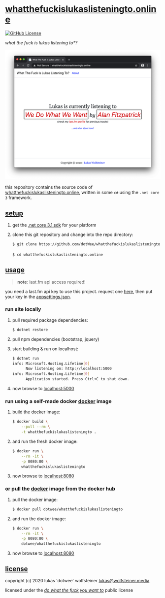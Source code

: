 # [whatthefuckislukaslisteningto.online](http://heroku.whatthefuckislukaslisteningto.online/)

[![GitHub License](https://img.shields.io/github/license/whatthefuckislukaslisteningto.online)](https://github.com/dotWee/whatthefuckislukaslisteningto.online/blob/master/LICENSE)

_what the fuck is lukas listening to*?_

![screenshot.png](https://github.com/dotWee/whatthefuckislukaslisteningto.online/raw/master/art/screenshot.png)

this repository contains the source code of [whatthefuckislukaslisteningto.online](http://heroku.whatthefuckislukaslisteningto.online/), written in some `c#` using the `.net core 3` framework.

## [setup](#setup)

1. get the [.net core 3.1 sdk](https://dotnet.microsoft.com/download/) for your platform

2. clone this git repository and change into the repo directory:

    ```bash
    $ git clone https://github.com/dotWee/whatthefuckislukaslisteningto.online

    $ cd whatthefuckislukaslisteningto.online
    ```

## [usage](#usage)

> **note**: last.fm api access required!

you need a last.fm api key to use this project. request one [here](https://www.last.fm/api/intro), then put your key in the [appsettings.json](./appsettings.json).

### run site locally

1. pull required package dependencies:

    ```bash
    $ dotnet restore
    ```

2. pull npm dependencies (bootstrap, jquery)

3. start building & run on localhost:

    ```bash
    $ dotnet run
    info: Microsoft.Hosting.Lifetime[0]
          Now listening on: http://localhost:5000
    info: Microsoft.Hosting.Lifetime[0]
          Application started. Press Ctrl+C to shut down.
    ```

4. now browse to [localhost:5000](http://localhost:5000)

### run using a self-made docker [docker](https://www.docker.com/) image

1. build the docker image:

    ```bash
    $ docker build \
        --pull --rm \
        -t whatthefuckislukaslisteningto .
    ```

2. and run the fresh docker image:

    ```bash
    $ docker run \
        --rm -it \
        -p 8080:80 \
        whatthefuckislukaslisteningto
    ```

3. now browse to [localhost:8080](http://localhost:8080)

### or pull the [docker](https://www.docker.com/) image from the docker hub

1. pull the docker image:

    ```bash
    $ docker pull dotwee/whatthefuckislukaslisteningto
    ```

2. and run the docker image:

    ```bash
    $ docker run \
        --rm -it \
        -p 8080:80 \
        dotwee/whatthefuckislukaslisteningto
    ```

3. now browse to [localhost:8080](http://localhost:8080)

## [license](#license)

copyright (c) 2020 lukas 'dotwee' wolfsteiner <lukas@wolfsteiner.media>

licensed under the [_do what the fuck you want to_](/LICENSE) public license
